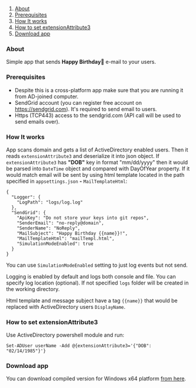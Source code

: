 1. [About](#About)
2. [Prerequisites](#Prerequisites)
3. [How It works](#How-It-Works)
4. [How to set extensionAttribute3](#How-to-set-extensionAttribute3)
5. [Download app](#Download-app)

### About

Simple app that sends **Happy Birthday🎉** e-mail to your users.

### Prerequisites

- Despite this is a cross-platform app make sure that you are running it from AD-joined computer.
- SendGrid account (you can register free account on https://sendgrid.com). It's required to send email to users.
- Https (TCP443) access to the sendgrid.com (API call will be used to send emails over).

### How It works

App scans domain and gets a list of ActiveDirectory enabled users. Then it reads `extensionAttribute3` and deserialize it into json object.
If `extensionAttribute3` has **"DOB"** key in format "mm/dd/yyyy" then it would be parsed into `DateTime` object and compared with DayOfYear property. If it would match email will be sent by using html template located in the path specified in `appsettings.json` **-** `MailTemplateHtml`:

```
{
  "Logger": {
    "LogPath": "logs/log.log"
  },
  "SendGrid": {
    "ApiKey": "Do not store your keys into git repos",
    "SenderEmail": "no-reply@domain",
    "SenderName": "NoReply",
    "MailSubject": "Happy Birthday {{name}}!",
    "MailTemplateHtml": "mailTempl.html",
    "SimulationModeEnabled": true
  }
}
```

You can use `SimulationModeEnabled` setting to just log events but not send.

Logging is enabled by default and logs both console and file. You can specify log location (optional). If not specified `logs` folder will be created in the working directory.

Html template and message subject have a tag `{{name}}` that would be replaced with ActiveDirectory users `DisplayName`.

### How to set extensionAttribute3

Use ActiveDirectory powershell module and run:

```
Set-ADUser userName -Add @{extensionAttribute3='{"DOB": "02/14/1985"}'}
```

### Download app

You can download compiled version for Windows x64 platform [from here](https://github.com/MTokarev/mailSender/releases/download/v1.0.3/win-x64.zip).
